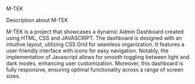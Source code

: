 M-TEK

Description about M-TEK

M-TEK is a project that showcases a dynamic Admin Dashboard created using HTML, CSS and JAVASCRIPT. 
The dashboard is designed with an intuitive layout, utilizing CSS Grid for seamless organization.
It features a user-friendly interface with icons for easy navigation. 
Notably, the implementation of Javascript allows for smooth toggling between light and dark modes, enhancing user customization.
Moreover, this dashboard is fully responsive, ensuring optimal functionality across a range of screen sizes.
